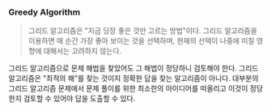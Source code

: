 ### Greedy Algorithm

> 그리드 알고리즘은 "지금 당장 좋은 것만 고르는 방법"이다. 그리드 알고리즘을 이용하면 매 순간 가장 좋아 보이는 것을 선택하며, 현재의 선택이 나중에 미칠 영향에 대해서는 고려하지 않는다.

그리드 알고리즘으로 문제 해법을 찾았어도 그 해법이 정당하니 검토해야 한다. 그리드 알고리즘은 "최적의 해"를 찾는 것이지 정확한 답을 찾는 알고리즘이 아니다. 대부분의 그리드 알고리즘 문제에서 문제 풀이를 위한 최소한의 아이디어를 떠올리고 이것이 정당한지 검토할 수 있어야 답을 도출할 수 있다.
